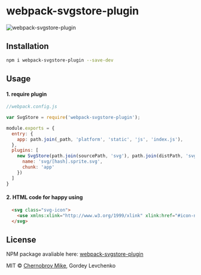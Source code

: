 # webpack-svgstore-plugin
![webpack-svgstore-plugin](https://lincolnloop.global.ssl.fastly.net/uploads/uploads/demo.png)

## Installation
```bash
npm i webpack-svgstore-plugin --save-dev
```
## Usage

#### 1. require plugin
```javascript
//webpack.config.js

var SvgStore = require('webpack-svgstore-plugin');

module.exports = {
  entry: {
    app: path.join(_path, 'platform', 'static', 'js', 'index.js'),
  },
  plugins: [
    new SvgStore(path.join(sourcePath, 'svg'), path.join(distPath, 'svg'), {
      name: 'svg/[hash].sprite.svg',
      chunk: 'app'
    })
  ]
}
```

#### 2. HTML code for happy using

```html
  <svg class="svg-icon">
    <use xmlns:xlink="http://www.w3.org/1999/xlink" xlink:href="#icon-name"></use>
  </svg>
```

## License

NPM package avaliable here: [webpack-svgstore-plugin](https://www.npmjs.com/package/webpack-svgstore-plugin)

MIT © [Chernobrov Mike](http://mrsum.ru), Gordey Levchenko